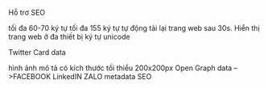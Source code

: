 Hỗ trơ SEO

<meta name="keywords" content="Học HTML CSS">tối đa 60-70 ký tự
<meta name="description" content="Học HTML và CSS với Lập trình thật dễ">tối đa 155 ký tự
<meta name="author" content="Lập trinh thật dễ">
tự động tải lại trang web sau 30s.
<meta http-equiv="refresh" content="30">
Hiển thị trang web ở đa thiết bị
<meta name="viewport" content="width=device-width, initial-scale=1.0">
 ký tự unicode
  <meta charset="UTF-8">

Twitter Card data

<meta name="twitter:url" content="https://linkw">
<meta name="twitter:title" content="Tiêu đề trang">
<meta name="twitter:description" content="Mô tả trang nhỏ hơn 200 ký tự">
<meta name="twitter:creator" content="@author_handle">
 hình ảnh mô tả có kích thước tối thiểu 200x200px 
<meta name="twitter:image" content="http://www.example.com/image.jpg">
 Open Graph data –>FACEBOOK LinkedIN ZALO
<meta property="og:title" content="Tiêu đề trang" />
<meta property="og:url" content="http://www.nhanweb.com/" />
<meta property="og:image" content="http://nhanweb.com/image.jpg" />
<meta property="og:description" content="mô tả trang" />
<meta property="og:site_name" content="Tên website" />
<meta property="fb:admins" content="ID FaceBook dùng để quản lý" />
metadata
SEO
